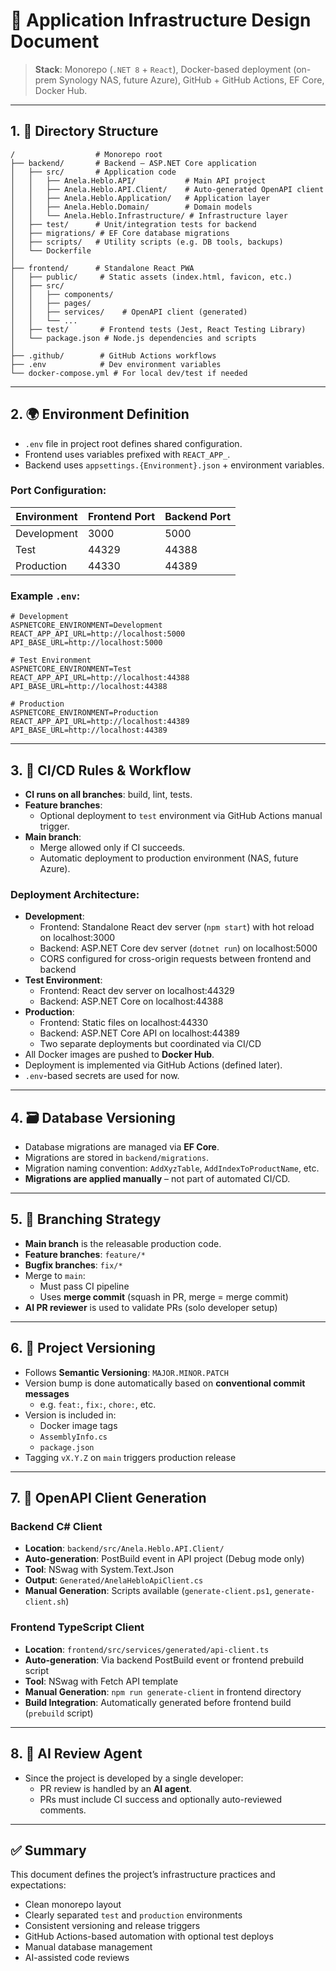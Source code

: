 # 📘 Application Infrastructure Design Document

> **Stack**: Monorepo (`.NET 8` + `React`), Docker-based deployment (on-prem Synology NAS, future Azure), GitHub + GitHub Actions, EF Core, Docker Hub.

---

## 1. 📁 Directory Structure

```
/                  # Monorepo root
├── backend/       # Backend – ASP.NET Core application
│   ├── src/       # Application code
│   │   ├── Anela.Heblo.API/           # Main API project
│   │   ├── Anela.Heblo.API.Client/    # Auto-generated OpenAPI client
│   │   ├── Anela.Heblo.Application/   # Application layer
│   │   ├── Anela.Heblo.Domain/        # Domain models
│   │   └── Anela.Heblo.Infrastructure/ # Infrastructure layer
│   ├── test/      # Unit/integration tests for backend
│   ├── migrations/ # EF Core database migrations
│   ├── scripts/   # Utility scripts (e.g. DB tools, backups)
│   └── Dockerfile
│
├── frontend/      # Standalone React PWA
│   ├── public/     # Static assets (index.html, favicon, etc.)
│   ├── src/
│   │   ├── components/
│   │   ├── pages/
│   │   ├── services/    # OpenAPI client (generated)
│   │   └── ...
│   ├── test/       # Frontend tests (Jest, React Testing Library)
│   └── package.json # Node.js dependencies and scripts
│
├── .github/        # GitHub Actions workflows
├── .env            # Dev environment variables
└── docker-compose.yml # For local dev/test if needed
```

---

## 2. 🌍 Environment Definition

- `.env` file in project root defines shared configuration.
- Frontend uses variables prefixed with `REACT_APP_`.
- Backend uses `appsettings.{Environment}.json` + environment variables.

### Port Configuration:

| Environment | Frontend Port | Backend Port |
|-------------|---------------|--------------|
| Development | 3000 | 5000 |
| Test | 44329 | 44388 |
| Production | 44330 | 44389 |

### Example `.env`:

```
# Development
ASPNETCORE_ENVIRONMENT=Development
REACT_APP_API_URL=http://localhost:5000
API_BASE_URL=http://localhost:5000

# Test Environment
ASPNETCORE_ENVIRONMENT=Test
REACT_APP_API_URL=http://localhost:44388
API_BASE_URL=http://localhost:44388

# Production
ASPNETCORE_ENVIRONMENT=Production
REACT_APP_API_URL=http://localhost:44389
API_BASE_URL=http://localhost:44389
```

---

## 3. 🔁 CI/CD Rules & Workflow

- **CI runs on all branches**: build, lint, tests.
- **Feature branches**:
  - Optional deployment to `test` environment via GitHub Actions manual trigger.
- **Main branch**:
  - Merge allowed only if CI succeeds.
  - Automatic deployment to production environment (NAS, future Azure).

### Deployment Architecture:

- **Development**: 
  - Frontend: Standalone React dev server (`npm start`) with hot reload on localhost:3000
  - Backend: ASP.NET Core dev server (`dotnet run`) on localhost:5000
  - CORS configured for cross-origin requests between frontend and backend
- **Test Environment**:
  - Frontend: React dev server on localhost:44329
  - Backend: ASP.NET Core on localhost:44388
- **Production**: 
  - Frontend: Static files on localhost:44330
  - Backend: ASP.NET Core API on localhost:44389
  - Two separate deployments but coordinated via CI/CD
- All Docker images are pushed to **Docker Hub**.
- Deployment is implemented via GitHub Actions (defined later).
- `.env`-based secrets are used for now.

---

## 4. 🗃️ Database Versioning

- Database migrations are managed via **EF Core**.
- Migrations are stored in `backend/migrations`.
- Migration naming convention: `AddXyzTable`, `AddIndexToProductName`, etc.
- **Migrations are applied manually** – not part of automated CI/CD.

---

## 5. 🌿 Branching Strategy

- **Main branch** is the releasable production code.
- **Feature branches**: `feature/*`
- **Bugfix branches**: `fix/*`
- Merge to `main`:
  - Must pass CI pipeline
  - Uses **merge commit** (squash in PR, merge = merge commit)
- **AI PR reviewer** is used to validate PRs (solo developer setup)

---

## 6. 🔖 Project Versioning

- Follows **Semantic Versioning**: `MAJOR.MINOR.PATCH`
- Version bump is done automatically based on **conventional commit messages**
  - e.g. `feat:`, `fix:`, `chore:`, etc.
- Version is included in:
  - Docker image tags
  - `AssemblyInfo.cs`
  - `package.json`
- Tagging `vX.Y.Z` on `main` triggers production release

---

## 7. 🔧 OpenAPI Client Generation

### Backend C# Client

- **Location**: `backend/src/Anela.Heblo.API.Client/`
- **Auto-generation**: PostBuild event in API project (Debug mode only)
- **Tool**: NSwag with System.Text.Json
- **Output**: `Generated/AnelaHebloApiClient.cs`
- **Manual Generation**: Scripts available (`generate-client.ps1`, `generate-client.sh`)

### Frontend TypeScript Client

- **Location**: `frontend/src/services/generated/api-client.ts`
- **Auto-generation**: Via backend PostBuild event or frontend prebuild script
- **Tool**: NSwag with Fetch API template
- **Manual Generation**: `npm run generate-client` in frontend directory
- **Build Integration**: Automatically generated before frontend build (`prebuild` script)

---

## 8. 🧠 AI Review Agent

- Since the project is developed by a single developer:
  - PR review is handled by an **AI agent**.
  - PRs must include CI success and optionally auto-reviewed comments.

---

## ✅ Summary

This document defines the project’s infrastructure practices and expectations:

- Clean monorepo layout
- Clearly separated `test` and `production` environments
- Consistent versioning and release triggers
- GitHub Actions-based automation with optional test deploys
- Manual database management
- AI-assisted code reviews

